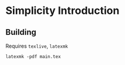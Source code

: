 # Simplicity Introduction

## Building

Requires `texlive`, `latexmk`

```
latexmk -pdf main.tex
```
